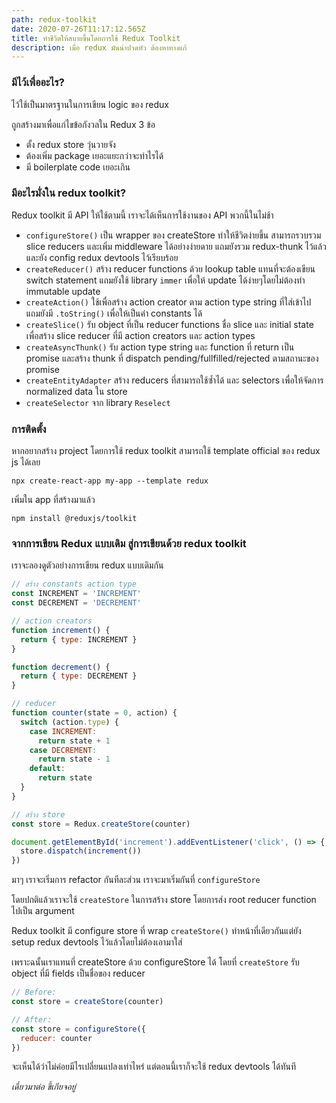 ```yaml
---
path: redux-toolkit
date: 2020-07-26T11:17:12.565Z
title: ทำชีวิตให้สบายขึ้นโดยการใช้ Redux Toolkit
description: เมื่อ redux มันน่าปวดหัว ต้องหาทางแก้
---
```


### มีไว้เพื่ออะไร?

ไว้ใช้เป็นมาตรฐานในการเขียน logic ของ redux 

ถูกสร้างมาเพื่อแก่ไขข้อกังวลใน Redux 3 ข้อ

* ตั้ง redux store วุ่นวายจัง
* ต้องเพิ่ม package เยอะแยะกว่าจะทำไรได้
* มี boilerplate code เยอะเกิน

### มีอะไรมั่งใน redux toolkit?

Redux toolkit มี API ให้ใช้ตามนี้ เราจะได้เห็นการใช้งานของ API พวกนี้ในไม่ช้า

* `configureStore()` เป็น wrapper ของ createStore ทำให้ชีวิตง่ายขึ้น สามารถรวบรวม slice reducers และเพิ่ม middleware ได้อย่างง่ายดาย แถมยังรวม redux-thunk ไว้แล้ว และยัง config redux devtools ไว้เรียบร้อย
* `createReducer()` สร้าง reducer functions ด้วย lookup table แทนที่จะต้องเขียน switch statement แถมยังใช้ library `immer` เพื่อให้ update ได้ง่ายๆโดยไม่ต้องทำ immutable update
* `createAction()` ใช้เพื่อสร้าง action creator ตาม action type string ที่ใส่เข้าไป แถมยังมี `.toString()` เพื่อให้เป็นค่า constants ได้
* `createSlice()` รับ object ที่เป็น reducer functions ชื่อ slice และ initial state เพื่อสร้าง slice reducer ที่มี action creators และ action types
* `createAsyncThunk()` รับ action type string และ function ที่ return เป็น promise และสร้าง thunk ที่ dispatch pending/fullfilled/rejected ตามสถานะของ promise
* `createEntityAdapter` สร้าง reducers ที่สามารถใช้ซ้ำได้ และ selectors เพื่อให้จัดการ normalized data ใน store
* `createSelector` จาก library `Reselect`

### การติดตั้ง
หากอยากสร้าง project โดยการใช้ redux toolkit สามารถใช้ template official ของ redux js ได้เลย

`npx create-react-app my-app --template redux`

เพิ่มใน app ที่สร้างมาแล้ว

`npm install @reduxjs/toolkit`

### จากการเขียน Redux แบบเดิม สู่การเขียนด้วย redux toolkit

เราจะลองดูตัวอย่างการเขียน redux แบบเดิมกัน

```javascript
// สร้าง constants action type
const INCREMENT = 'INCREMENT'
const DECREMENT = 'DECREMENT'

// action creators
function increment() {
  return { type: INCREMENT }
}

function decrement() {
  return { type: DECREMENT }
}

// reducer
function counter(state = 0, action) {
  switch (action.type) {
    case INCREMENT:
      return state + 1
    case DECREMENT:
      return state - 1
    default:
      return state
  }
}

// สร้าง store
const store = Redux.createStore(counter)

document.getElementById('increment').addEventListener('click', () => {
  store.dispatch(increment())
})
```

มาๆ เราจะเริ่มการ refactor กันทีละส่วน เราจะมาเริ่มกันที่ `configureStore` 

โดยปกติแล้วเราจะใช้ `createStore` ในการสร้าง store โดยการส่ง root reducer function ไปเป็น argument 

Redux toolkit มี configure store ที่ wrap `createStore()` ทำหน้าที่เดียวกันแต่ยัง setup redux devtools ไว้แล้วโดยไม่ต้องเอามาใส่

เพราะฉนั้นเราแทนที่ createStore ด้วย configureStore ได้ โดยที่ `createStore` รับ object ที่มี fields เป็นชื่อของ reducer

```javascript
// Before:
const store = createStore(counter)

// After:
const store = configureStore({
  reducer: counter
})
```

จะเห็นได้ว่าไม่ค่อยมีไรเปลี่ยนแปลงเท่าไหร่ แต่ตอนนี้เราก็จะใช้ redux devtools ได้ทันที

*เดี๋ยวมาต่อ ขี้เกียจอยู่*
